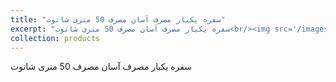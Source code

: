 ```yaml
---
title: "سفره یکبار مصرف آسان مصرف 50 متری شاتوت"
excerpt: "سفره یکبار مصرف آسان مصرف 50 متری شاتوت<br/><img src='/images/p8.jpg'>"
collection: products
---
```


سفره یکبار مصرف آسان مصرف 50 متری شاتوت
